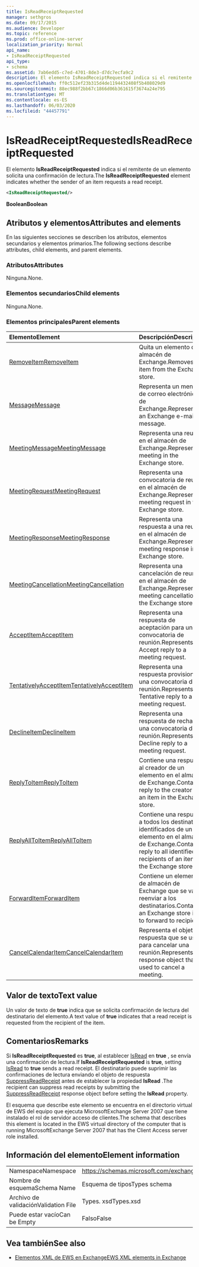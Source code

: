 ```yaml
---
title: IsReadReceiptRequested
manager: sethgros
ms.date: 09/17/2015
ms.audience: Developer
ms.topic: reference
ms.prod: office-online-server
localization_priority: Normal
api_name:
- IsReadReceiptRequested
api_type:
- schema
ms.assetid: 7ab6edd5-c7ed-4701-8de3-d7dc7ecfa9c2
description: El elemento IsReadReceiptRequested indica si el remitente de un elemento solicita una confirmación de lectura.
ms.openlocfilehash: ff0c512ef23b315d4de1194432408f5b408029d9
ms.sourcegitcommit: 88ec988f2bb67c1866d06b361615f3674a24e795
ms.translationtype: MT
ms.contentlocale: es-ES
ms.lasthandoff: 06/03/2020
ms.locfileid: "44457791"
---
```

# <a name="isreadreceiptrequested"></a><span data-ttu-id="8abcd-103">IsReadReceiptRequested</span><span class="sxs-lookup"><span data-stu-id="8abcd-103">IsReadReceiptRequested</span></span>

<span data-ttu-id="8abcd-104">El elemento **IsReadReceiptRequested** indica si el remitente de un elemento solicita una confirmación de lectura.</span><span class="sxs-lookup"><span data-stu-id="8abcd-104">The **IsReadReceiptRequested** element indicates whether the sender of an item requests a read receipt.</span></span> 
  
```xml
<IsReadReceiptRequested/>
```

 <span data-ttu-id="8abcd-105">**Boolean**</span><span class="sxs-lookup"><span data-stu-id="8abcd-105">**Boolean**</span></span>
## <a name="attributes-and-elements"></a><span data-ttu-id="8abcd-106">Atributos y elementos</span><span class="sxs-lookup"><span data-stu-id="8abcd-106">Attributes and elements</span></span>

<span data-ttu-id="8abcd-107">En las siguientes secciones se describen los atributos, elementos secundarios y elementos primarios.</span><span class="sxs-lookup"><span data-stu-id="8abcd-107">The following sections describe attributes, child elements, and parent elements.</span></span>
  
### <a name="attributes"></a><span data-ttu-id="8abcd-108">Atributos</span><span class="sxs-lookup"><span data-stu-id="8abcd-108">Attributes</span></span>

<span data-ttu-id="8abcd-109">Ninguna.</span><span class="sxs-lookup"><span data-stu-id="8abcd-109">None.</span></span>
  
### <a name="child-elements"></a><span data-ttu-id="8abcd-110">Elementos secundarios</span><span class="sxs-lookup"><span data-stu-id="8abcd-110">Child elements</span></span>

<span data-ttu-id="8abcd-111">Ninguna.</span><span class="sxs-lookup"><span data-stu-id="8abcd-111">None.</span></span>
  
### <a name="parent-elements"></a><span data-ttu-id="8abcd-112">Elementos principales</span><span class="sxs-lookup"><span data-stu-id="8abcd-112">Parent elements</span></span>

|<span data-ttu-id="8abcd-113">**Elemento**</span><span class="sxs-lookup"><span data-stu-id="8abcd-113">**Element**</span></span>|<span data-ttu-id="8abcd-114">**Descripción**</span><span class="sxs-lookup"><span data-stu-id="8abcd-114">**Description**</span></span>|
|:-----|:-----|
|[<span data-ttu-id="8abcd-115">RemoveItem</span><span class="sxs-lookup"><span data-stu-id="8abcd-115">RemoveItem</span></span>](removeitem.md) <br/> |<span data-ttu-id="8abcd-116">Quita un elemento del almacén de Exchange.</span><span class="sxs-lookup"><span data-stu-id="8abcd-116">Removes an item from the Exchange store.</span></span>  <br/> |
|[<span data-ttu-id="8abcd-117">Message</span><span class="sxs-lookup"><span data-stu-id="8abcd-117">Message</span></span>](message-ex15websvcsotherref.md) <br/> |<span data-ttu-id="8abcd-118">Representa un mensaje de correo electrónico de Exchange.</span><span class="sxs-lookup"><span data-stu-id="8abcd-118">Represents an Exchange e-mail message.</span></span>  <br/> |
|[<span data-ttu-id="8abcd-119">MeetingMessage</span><span class="sxs-lookup"><span data-stu-id="8abcd-119">MeetingMessage</span></span>](meetingmessage.md) <br/> |<span data-ttu-id="8abcd-120">Representa una reunión en el almacén de Exchange.</span><span class="sxs-lookup"><span data-stu-id="8abcd-120">Represents a meeting in the Exchange store.</span></span>  <br/> |
|[<span data-ttu-id="8abcd-121">MeetingRequest</span><span class="sxs-lookup"><span data-stu-id="8abcd-121">MeetingRequest</span></span>](meetingrequest.md) <br/> |<span data-ttu-id="8abcd-122">Representa una convocatoria de reunión en el almacén de Exchange.</span><span class="sxs-lookup"><span data-stu-id="8abcd-122">Represents a meeting request in the Exchange store.</span></span>  <br/> |
|[<span data-ttu-id="8abcd-123">MeetingResponse</span><span class="sxs-lookup"><span data-stu-id="8abcd-123">MeetingResponse</span></span>](meetingresponse.md) <br/> |<span data-ttu-id="8abcd-124">Representa una respuesta a una reunión en el almacén de Exchange.</span><span class="sxs-lookup"><span data-stu-id="8abcd-124">Represents a meeting response in the Exchange store.</span></span>  <br/> |
|[<span data-ttu-id="8abcd-125">MeetingCancellation</span><span class="sxs-lookup"><span data-stu-id="8abcd-125">MeetingCancellation</span></span>](meetingcancellation.md) <br/> |<span data-ttu-id="8abcd-126">Representa una cancelación de reunión en el almacén de Exchange.</span><span class="sxs-lookup"><span data-stu-id="8abcd-126">Represents a meeting cancellation in the Exchange store.</span></span>  <br/> |
|[<span data-ttu-id="8abcd-127">AcceptItem</span><span class="sxs-lookup"><span data-stu-id="8abcd-127">AcceptItem</span></span>](acceptitem.md) <br/> |<span data-ttu-id="8abcd-128">Representa una respuesta de aceptación para una convocatoria de reunión.</span><span class="sxs-lookup"><span data-stu-id="8abcd-128">Represents an Accept reply to a meeting request.</span></span>  <br/> |
|[<span data-ttu-id="8abcd-129">TentativelyAcceptItem</span><span class="sxs-lookup"><span data-stu-id="8abcd-129">TentativelyAcceptItem</span></span>](tentativelyacceptitem.md) <br/> |<span data-ttu-id="8abcd-130">Representa una respuesta provisional a una convocatoria de reunión.</span><span class="sxs-lookup"><span data-stu-id="8abcd-130">Represents a Tentative reply to a meeting request.</span></span>  <br/> |
|[<span data-ttu-id="8abcd-131">DeclineItem</span><span class="sxs-lookup"><span data-stu-id="8abcd-131">DeclineItem</span></span>](declineitem.md) <br/> |<span data-ttu-id="8abcd-132">Representa una respuesta de rechazo a una convocatoria de reunión.</span><span class="sxs-lookup"><span data-stu-id="8abcd-132">Represents a Decline reply to a meeting request.</span></span>  <br/> |
|[<span data-ttu-id="8abcd-133">ReplyToItem</span><span class="sxs-lookup"><span data-stu-id="8abcd-133">ReplyToItem</span></span>](replytoitem.md) <br/> |<span data-ttu-id="8abcd-134">Contiene una respuesta al creador de un elemento en el almacén de Exchange.</span><span class="sxs-lookup"><span data-stu-id="8abcd-134">Contains a reply to the creator of an item in the Exchange store.</span></span>  <br/> |
|[<span data-ttu-id="8abcd-135">ReplyAllToItem</span><span class="sxs-lookup"><span data-stu-id="8abcd-135">ReplyAllToItem</span></span>](replyalltoitem.md) <br/> |<span data-ttu-id="8abcd-136">Contiene una respuesta a todos los destinatarios identificados de un elemento en el almacén de Exchange.</span><span class="sxs-lookup"><span data-stu-id="8abcd-136">Contains a reply to all identified recipients of an item in the Exchange store.</span></span>  <br/> |
|[<span data-ttu-id="8abcd-137">ForwardItem</span><span class="sxs-lookup"><span data-stu-id="8abcd-137">ForwardItem</span></span>](forwarditem.md) <br/> |<span data-ttu-id="8abcd-138">Contiene un elemento de almacén de Exchange que se va a reenviar a los destinatarios.</span><span class="sxs-lookup"><span data-stu-id="8abcd-138">Contains an Exchange store item to forward to recipients.</span></span>  <br/> |
|[<span data-ttu-id="8abcd-139">CancelCalendarItem</span><span class="sxs-lookup"><span data-stu-id="8abcd-139">CancelCalendarItem</span></span>](cancelcalendaritem.md) <br/> |<span data-ttu-id="8abcd-140">Representa el objeto de respuesta que se usa para cancelar una reunión.</span><span class="sxs-lookup"><span data-stu-id="8abcd-140">Represents the response object thatis used to cancel a meeting.</span></span>  <br/> |
   
## <a name="text-value"></a><span data-ttu-id="8abcd-141">Valor de texto</span><span class="sxs-lookup"><span data-stu-id="8abcd-141">Text value</span></span>

<span data-ttu-id="8abcd-142">Un valor de texto de **true** indica que se solicita confirmación de lectura del destinatario del elemento.</span><span class="sxs-lookup"><span data-stu-id="8abcd-142">A text value of **true** indicates that a read receipt is requested from the recipient of the item.</span></span> 
  
## <a name="remarks"></a><span data-ttu-id="8abcd-143">Comentarios</span><span class="sxs-lookup"><span data-stu-id="8abcd-143">Remarks</span></span>

<span data-ttu-id="8abcd-144">Si **IsReadReceiptRequested** es **true**, al establecer [IsRead](isread.md) en **true** , se envía una confirmación de lectura.</span><span class="sxs-lookup"><span data-stu-id="8abcd-144">If **IsReadReceiptRequested** is **true**, setting [IsRead](isread.md) to **true** sends a read receipt.</span></span> <span data-ttu-id="8abcd-145">El destinatario puede suprimir las confirmaciones de lectura enviando el objeto de respuesta [SuppressReadReceipt](suppressreadreceipt.md) antes de establecer la propiedad **IsRead** .</span><span class="sxs-lookup"><span data-stu-id="8abcd-145">The recipient can suppress read receipts by submitting the [SuppressReadReceipt](suppressreadreceipt.md) response object before setting the **IsRead** property.</span></span> 
  
<span data-ttu-id="8abcd-146">El esquema que describe este elemento se encuentra en el directorio virtual de EWS del equipo que ejecuta MicrosoftExchange Server 2007 que tiene instalado el rol de servidor acceso de clientes.</span><span class="sxs-lookup"><span data-stu-id="8abcd-146">The schema that describes this element is located in the EWS virtual directory of the computer that is running MicrosoftExchange Server 2007 that has the Client Access server role installed.</span></span>
  
## <a name="element-information"></a><span data-ttu-id="8abcd-147">Información del elemento</span><span class="sxs-lookup"><span data-stu-id="8abcd-147">Element information</span></span>

|||
|:-----|:-----|
|<span data-ttu-id="8abcd-148">Namespace</span><span class="sxs-lookup"><span data-stu-id="8abcd-148">Namespace</span></span>  <br/> |https://schemas.microsoft.com/exchange/services/2006/types  <br/> |
|<span data-ttu-id="8abcd-149">Nombre de esquema</span><span class="sxs-lookup"><span data-stu-id="8abcd-149">Schema Name</span></span>  <br/> |<span data-ttu-id="8abcd-150">Esquema de tipos</span><span class="sxs-lookup"><span data-stu-id="8abcd-150">Types schema</span></span>  <br/> |
|<span data-ttu-id="8abcd-151">Archivo de validación</span><span class="sxs-lookup"><span data-stu-id="8abcd-151">Validation File</span></span>  <br/> |<span data-ttu-id="8abcd-152">Types. xsd</span><span class="sxs-lookup"><span data-stu-id="8abcd-152">Types.xsd</span></span>  <br/> |
|<span data-ttu-id="8abcd-153">Puede estar vacío</span><span class="sxs-lookup"><span data-stu-id="8abcd-153">Can be Empty</span></span>  <br/> |<span data-ttu-id="8abcd-154">Falso</span><span class="sxs-lookup"><span data-stu-id="8abcd-154">False</span></span>  <br/> |
   
## <a name="see-also"></a><span data-ttu-id="8abcd-155">Vea también</span><span class="sxs-lookup"><span data-stu-id="8abcd-155">See also</span></span>



- [<span data-ttu-id="8abcd-156">Elementos XML de EWS en Exchange</span><span class="sxs-lookup"><span data-stu-id="8abcd-156">EWS XML elements in Exchange</span></span>](ews-xml-elements-in-exchange.md)

